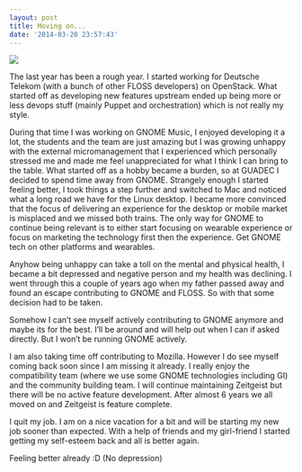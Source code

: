 ```yaml
---
layout: post
title: Moving on...
date: '2014-03-20 23:57:43'
---
```


![](http://funny-pictures-blog.com/wp-content/uploads/2013/07/MEME-Whale-Bye-Then.jpg)

The last year has been a rough year. I started working for Deutsche Telekom (with a bunch of other FLOSS developers) on OpenStack. What started off as developing new features upstream ended up being more or less devops stuff (mainly Puppet and orchestration) which is not really my style.

During that time I was working on GNOME Music, I enjoyed developing it a lot, the students and the team are just amazing but I was growing unhappy with the external micromanagement that I experienced which personally stressed me and made me feel unappreciated for what I think I can bring to the table. What started off as a hobby became a burden, so at GUADEC I decided to spend time away from GNOME. Strangely enough I started feeling better, I took things a step further and switched to Mac and noticed what a long road we have for the Linux desktop. I became more convinced that the focus of delivering an experience for the desktop or mobile market is misplaced and we missed both trains. The only way for GNOME to continue being relevant is to either start focusing on wearable experience or focus on marketing the technology first then the experience. Get GNOME tech on other platforms and wearables.

Anyhow being unhappy can take a toll on the mental and physical health, I became a bit depressed and negative person and my health was declining. I went through this a couple of years ago when my father passed away and found an escape contributing to GNOME and FLOSS. So with that some decision had to be taken.

Somehow I can’t see myself actively contributing to GNOME anymore and maybe its for the best. I’ll be around and will help out when I can if asked directly. But I won’t be running GNOME actively.

I am also taking time off contributing to Mozilla. However I do see myself coming back soon since I am missing it already. I really enjoy the compatibility team (where we use some GNOME technologies including GI) and the community building team.
I will continue maintaining Zeitgeist but there will be no active feature development. After almost 6 years we all moved on and Zeitgeist is feature complete.

I quit my job. I am on a nice vacation for a bit and will be starting my new job sooner than expected. With a help of friends and my girl-friend I started getting my self-esteem back and all is better again.

Feeling better already :D (No depression)